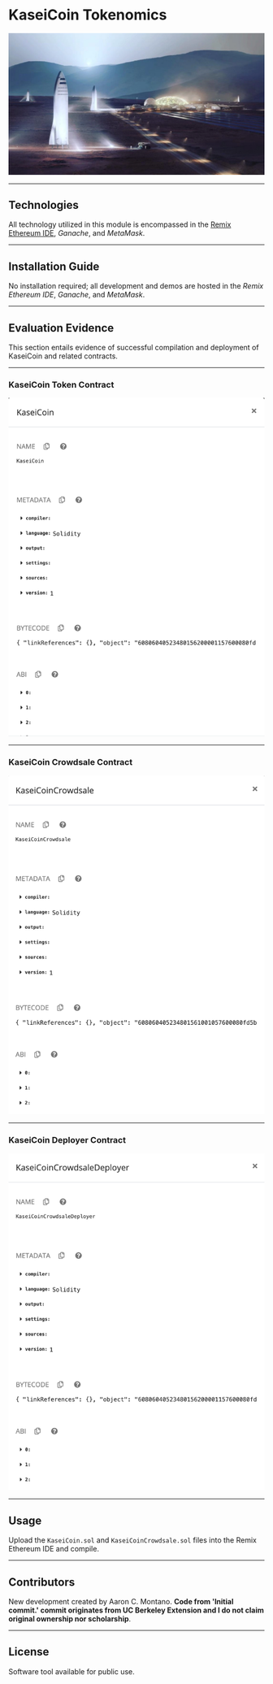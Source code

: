 # KaseiCoin Tokenomics 

![Martian Landing](./Images/mars_landing.png)

---

## Technologies

All technology utilized in this module is encompassed in the [Remix Ethereum IDE](https://remix-project.org/), _Ganache_, and _MetaMask_. 

---

## Installation Guide

No installation required; all development and demos are hosted in the _Remix Ethereum IDE_, _Ganache_, and _MetaMask_.

---

## Evaluation Evidence 

This section entails evidence of successful compilation and deployment of KaseiCoin and related contracts.

---

### KaseiCoin Token Contract 

![KaseiCoin Token Contract](./Images/KaseiCoin_Token_Contract.png)

---

### KaseiCoin Crowdsale Contract

![KaseiCoin_Crowdsale_Contract](./Images/KaseiCoin_Crowdsale_Contract.png)

---

### KaseiCoin Deployer Contract 

![KaseiCoin_Deployer_Contract](./Images/KaseiCoin_Deployer_Contract.png)

---


## Usage

Upload the `KaseiCoin.sol` and `KaseiCoinCrowdsale.sol` files into the Remix Ethereum IDE and compile. 

---

## Contributors

New development created by Aaron C. Montano. **Code from 'Initial commit.' commit originates from UC Berkeley Extension and I do not claim original ownership nor scholarship**.

---

## License

Software tool available for public use. 
